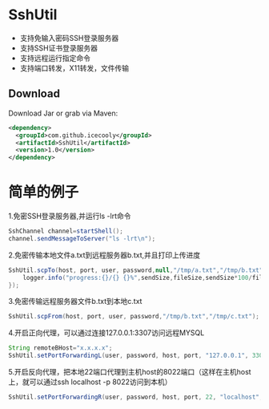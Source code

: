 # SshUtil

- 支持免输入密码SSH登录服务器
- 支持SSH证书登录服务器
- 支持远程运行指定命令
- 支持端口转发，X11转发，文件传输


Download
--------

Download Jar or grab via Maven:
```xml
<dependency>
  <groupId>com.github.icecooly</groupId>
  <artifactId>SshUtil</artifactId>
  <version>1.0</version>
</dependency>
```

简单的例子
==============
1.免密SSH登录服务器,并运行ls -lrt命令
```java
SshChannel channel=startShell();
channel.sendMessageToServer("ls -lrt\n");
```

2.免密传输本地文件a.txt到远程服务器b.txt,并且打印上传进度
```java
SshUtil.scpTo(host, port, user, password,null,"/tmp/a.txt","/tmp/b.txt",(fileSize,sendSize)->{
	logger.info("progress:{}/{} {}%",sendSize,fileSize,sendSize*100/fileSize);
});
```
3.免密传输远程服务器文件b.txt到本地c.txt
```java
SshUtil.scpFrom(host, port, user, password,"/tmp/b.txt","/tmp/c.txt");
```

4.开启正向代理，可以通过连接127.0.0.1:3307访问远程MYSQL
```java
String remoteBHost="x.x.x.x";
SshUtil.setPortForwardingL(user, password, host, port, "127.0.0.1", 3307, remoteBHost, 3306);
```
5.开启反向代理，把本地22端口代理到主机host的8022端口（这样在主机host上，就可以通过ssh localhost -p 8022访问到本机）
```java
SshUtil.setPortForwardingR(user, password, host, port, 22, "localhost", 8022);
```

